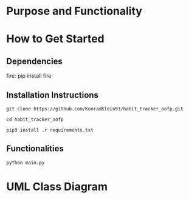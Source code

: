 # Purpose and Functionality
# How to Get Started
## Dependencies
fire: pip install fire
## Installation Instructions

```
git clone https://github.com/KonradKlein91/habit_tracker_oofp.git
```
```
cd habit_tracker_oofp
```
```
pip3 install .r requirements.txt
```
## Functionalities
```
python main.py
```

# UML Class Diagram

